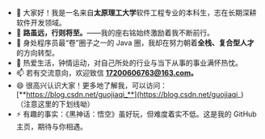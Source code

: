 - 👋 大家好！我是一名来自**太原理工大学**软件工程专业的本科生，志在长期深耕软件开发领域。
- 👀 **路虽远，行则将至。**——我的座右铭始终激励着我不断前行。
- 🌱 身处程序员最“卷”圈子之一的 Java 圈，我却在努力朝着**全栈、复合型人才**的方向转型。
- 💞️ 热爱生活，钟情运动，对自己所处的行业与当下从事的事业满怀热忱。
- 📫 若有交流意向，欢迎致信 **17200606763@163.com。**
- 😄 很高兴认识大家！更多地了解我，可以访问：[**https://blog.csdn.net/guojiaqi_**](https://blog.csdn.net/guojiaqi_) （注意这里的下划线呦）
- ⚡ 有趣的事实：《黑神话：悟空》虽好玩，但难度着实不低。这是我的 GitHub 主页，期待与你相遇。
